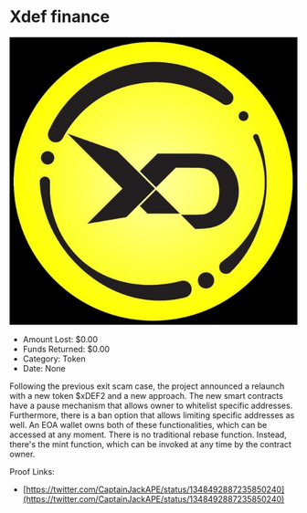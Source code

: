 # Xdef finance
![Xdef finance](/rektimages/Xdef-finance-relaunch.png)
- Amount Lost: $0.00
- Funds Returned: $0.00
- Category: Token
- Date: None

Following the previous exit scam case, the project announced a relaunch with a new token $xDEF2 and a new approach. The new smart contracts have a pause mechanism that allows owner to whitelist specific addresses. Furthermore, there is a ban option that allows limiting specific addresses as well. An EOA wallet owns both of these functionalities, which can be accessed at any moment. There is no traditional rebase function. Instead, there's the mint function, which can be invoked at any time by the contract owner.


Proof Links:
- [https://twitter.com/CaptainJackAPE/status/1348492887235850240](https://twitter.com/CaptainJackAPE/status/1348492887235850240)


